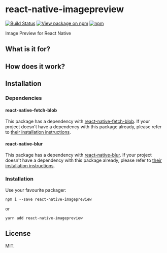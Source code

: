 # react-native-imagepreview
[![Build Status](https://travis-ci.org/GaborWnuk/react-native-imagepreview.svg?branch=master)](https://travis-ci.org/GaborWnuk/react-native-imagepreview) [![View package on npm](https://img.shields.io/npm/v/react-native-imagepreview.svg?maxAge=2592000&style=flat-square)](https://www.npmjs.com/package/react-native-imagepreview) [![npm](https://img.shields.io/npm/dm/react-native-imagepreview.svg?maxAge=2592000&style=flat-square)](https://www.npmjs.com/package/react-native-imagepreview)

Image Preview for React Native

## What is it for?

## How does it work?

## Installation

### Dependencies
#### react-native-fetch-blob
This package has a dependency with [react-native-fetch-blob](https://github.com/wkh237/react-native-fetch-blob).
If your project doesn't have a dependency with this package already, please refer to [their installation instructions](https://github.com/wkh237/react-native-fetch-blob#user-content-installation).

#### react-native-blur
This package has a dependency with [react-native-blur](https://github.com/react-native-community/react-native-blur).
If your project doesn't have a dependency with this package already, please refer to [their installation instructions](https://github.com/react-native-community/react-native-blur#installation).

### Installation

Use your favourite packager:

```
npm i --save react-native-imagepreview
```

or

```
yarn add react-native-imagepreview
```

## License
MIT.
